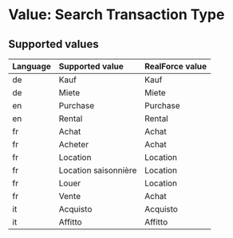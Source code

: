# Value: Search Transaction Type

## Supported values

| Language | Supported value | RealForce value |
| :--- | :--- | :--- |
| de | Kauf | Kauf |
| de | Miete | Miete |
| en | Purchase | Purchase |
| en | Rental | Rental |
| fr | Achat | Achat |
| fr | Acheter | Achat |
| fr | Location | Location |
| fr | Location saisonnière | Location |
| fr | Louer | Location |
| fr | Vente | Achat |
| it | Acquisto | Acquisto |
| it | Affitto | Affitto |
